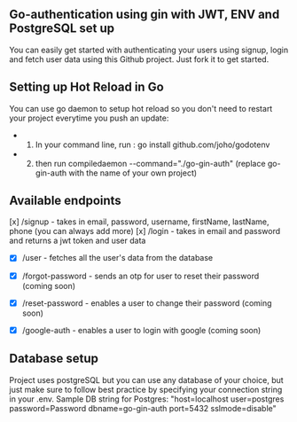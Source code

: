 ## Go-authentication using gin with JWT, ENV and PostgreSQL set up
You can easily get started with authenticating your users using signup, login and fetch user data using this Github project. Just fork it to get started. 


## Setting up Hot Reload in Go
You can use go daemon to setup hot reload so you don't need to restart your project everytime you push an update:

- 1) In your command line, run : go install github.com/joho/godotenv
- 2) then run compiledaemon --command="./go-gin-auth"  (replace go-gin-auth with the name of your own project)



## Available endpoints
[x] /signup - takes in email, password, username, firstName, lastName, phone (you can always add more)
[x] /login - takes in email and password and returns a jwt token and user data
-[x] /user - fetches all the user's data from the database
-[x] /forgot-password - sends an otp for user to reset their password (coming soon)
-[x] /reset-password - enables a user to change their password (coming soon)
-[x] /google-auth - enables a user to login with google (coming soon)


## Database setup
Project uses postgreSQL but you can use any database of your choice, but just make sure to follow best practice by specifying your connection string in your .env. Sample DB string for Postgres:
"host=localhost user=postgres password=Password dbname=go-gin-auth port=5432 sslmode=disable"
